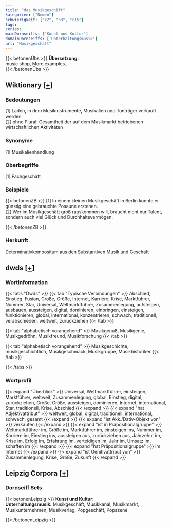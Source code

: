 ```yaml
---
title: "das Musikgeschäft"
kategorien: ["Nomen"]
schwierigkeit: ["k2", "h3", "r15"]
tags:
series:
mainDornseiffs: ['Kunst und Kultur']
domainDornseiffs: ['Unterhaltungsmusik']
url: "Musikgeschäft"
---
```


{{< betonenÜbs >}}
**Übersetzung:**  
music shop, More examples...  
{{< /betonenÜbs >}}

## Wiktionary [[+](https://de.wiktionary.org/wiki/Musikgeschäft)]

### Bedeutungen
[1] Laden, in dem Musikinstrumente, Musikalien und Tonträger verkauft werden  
[2] ohne Plural: Gesamtheit der auf dem Musikmarkt betriebenen wirtschaftlichen Aktivitäten  

### Synonyme
[1] Musikalienhandlung  

### Oberbegriffe
[1] Fachgeschäft  

### Beispiele
{{< betonenZB >}}
[1] In einem kleinen Musikgeschäft in Berlin konnte er günstig eine gebrauchte Posaune erstehen.  
[2] Wer im Musikgeschäft groß rauskommen will, braucht nicht nur Talent, sondern auch viel Glück und Durchhaltevermögen.  

{{< /betonenZB >}}
### Herkunft
Determinativkompositum aus den Substantiven Musik und Geschäft  



## dwds [[+](https://www.dwds.de/wb/Musikgeschäft)]

### Wortinformation
{{< tabs "Dwds" >}}
{{< tab "Typische Verbindungen" >}}
Abschied, Einstieg, Fusion, Große, Größe, Internet, Karriere, Krise, Marktführer, Nummer, Star, Universal, Weltmarktführer, Zusammenlegung, aufsteigen, ausbauen, aussteigen, digital, dominieren, einbringen, einsteigen, funktionieren, global, international, konzentrieren, schwach, traditionell, verabschieden, weltweit, zurückziehen
{{< /tab >}}

{{< tab "alphabetisch vorangehend" >}}
Musikgenuß, Musikgenie, Musikgedröhn, Musikfreund, Musikforschung
{{< /tab >}}

{{< tab "alphabetisch vorangehend" >}}
Musikgeschichte, musikgeschichtlich, Musikgeschmack, Musikgruppe, Musikhistoriker
{{< /tab >}}

{{< /tabs >}}

### Wortprofil
{{< expand "Überblick" >}} Universal, Weltmarktführer, einsteigen, Marktführer, weltweit, Zusammenlegung, global, Einstieg, digital, zurückziehen, Große, Größe, aussteigen, dominieren, Internet, international, Star, traditionell, Krise, Abschied {{< /expand >}}
{{< expand "hat Adjektivattribut" >}} weltweit, global, digital, traditionell, international, schwach, gesamt {{< /expand >}}
{{< expand "ist Akk./Dativ-Objekt von" >}} verkaufen {{< /expand >}}
{{< expand "ist in Präpositionalgruppe" >}} Weltmarktführer im, Größe im, Marktführer im, einsteigen ins, Nummer im, Karriere im, Einstieg ins, aussteigen aus, zurückziehen aus, Jahrzehnt im, Krise im, Erfolg im, Erfahrung im, verteidigen im, Jahr im, Umsatz im, schaffen im {{< /expand >}}
{{< expand "hat Präpositionalgruppe" >}} im Internet {{< /expand >}}
{{< expand "ist Genitivattribut von" >}} Zusammenlegung, Krise, Größe, Zukunft {{< /expand >}}

## Leipzig Corpora [[+](https://corpora.uni-leipzig.de/en/res?word=Musikgeschäft&corpusId=deu_newscrawl-public_2018)]

### Dornseiff Sets
{{< betonenLeipzig >}}
**Kunst und Kultur:**  
**Unterhaltungsmusik:** Musikgeschäft, Musikkanal, Musikmarkt, Musikunternehmen, Musikverlag, Popgeschäft, Popszene  

{{< /betonenLeipzig >}}
